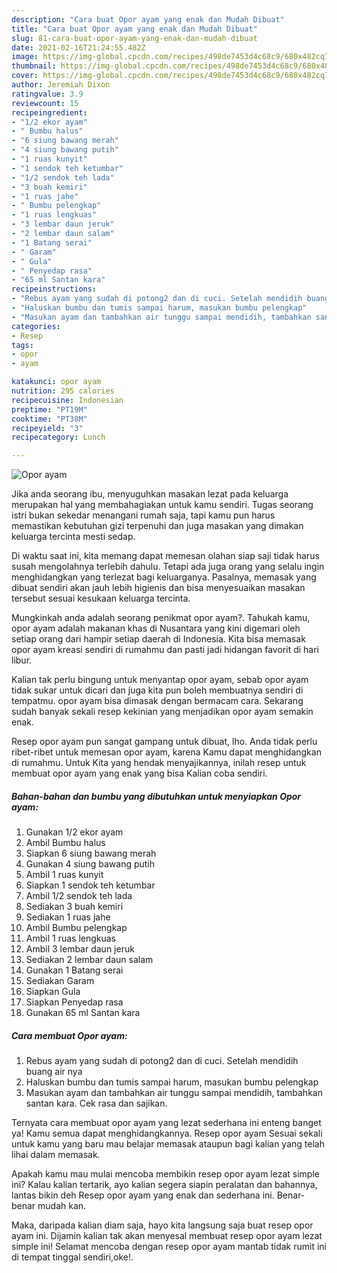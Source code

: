 ```yaml
---
description: "Cara buat Opor ayam yang enak dan Mudah Dibuat"
title: "Cara buat Opor ayam yang enak dan Mudah Dibuat"
slug: 81-cara-buat-opor-ayam-yang-enak-dan-mudah-dibuat
date: 2021-02-16T21:24:55.482Z
image: https://img-global.cpcdn.com/recipes/498de7453d4c68c9/680x482cq70/opor-ayam-foto-resep-utama.jpg
thumbnail: https://img-global.cpcdn.com/recipes/498de7453d4c68c9/680x482cq70/opor-ayam-foto-resep-utama.jpg
cover: https://img-global.cpcdn.com/recipes/498de7453d4c68c9/680x482cq70/opor-ayam-foto-resep-utama.jpg
author: Jeremiah Dixon
ratingvalue: 3.9
reviewcount: 15
recipeingredient:
- "1/2 ekor ayam"
- " Bumbu halus"
- "6 siung bawang merah"
- "4 siung bawang putih"
- "1 ruas kunyit"
- "1 sendok teh ketumbar"
- "1/2 sendok teh lada"
- "3 buah kemiri"
- "1 ruas jahe"
- " Bumbu pelengkap"
- "1 ruas lengkuas"
- "3 lembar daun jeruk"
- "2 lembar daun salam"
- "1 Batang serai"
- " Garam"
- " Gula"
- " Penyedap rasa"
- "65 ml Santan kara"
recipeinstructions:
- "Rebus ayam yang sudah di potong2 dan di cuci. Setelah mendidih buang air nya"
- "Haluskan bumbu dan tumis sampai harum, masukan bumbu pelengkap"
- "Masukan ayam dan tambahkan air tunggu sampai mendidih, tambahkan santan kara. Cek rasa dan sajikan."
categories:
- Resep
tags:
- opor
- ayam

katakunci: opor ayam 
nutrition: 295 calories
recipecuisine: Indonesian
preptime: "PT19M"
cooktime: "PT38M"
recipeyield: "3"
recipecategory: Lunch

---
```



![Opor ayam](https://img-global.cpcdn.com/recipes/498de7453d4c68c9/680x482cq70/opor-ayam-foto-resep-utama.jpg)

Jika anda seorang ibu, menyuguhkan masakan lezat pada keluarga merupakan hal yang membahagiakan untuk kamu sendiri. Tugas seorang istri bukan sekedar menangani rumah saja, tapi kamu pun harus memastikan kebutuhan gizi terpenuhi dan juga masakan yang dimakan keluarga tercinta mesti sedap.

Di waktu  saat ini, kita memang dapat memesan olahan siap saji tidak harus susah mengolahnya terlebih dahulu. Tetapi ada juga orang yang selalu ingin menghidangkan yang terlezat bagi keluarganya. Pasalnya, memasak yang dibuat sendiri akan jauh lebih higienis dan bisa menyesuaikan masakan tersebut sesuai kesukaan keluarga tercinta. 



Mungkinkah anda adalah seorang penikmat opor ayam?. Tahukah kamu, opor ayam adalah makanan khas di Nusantara yang kini digemari oleh setiap orang dari hampir setiap daerah di Indonesia. Kita bisa memasak opor ayam kreasi sendiri di rumahmu dan pasti jadi hidangan favorit di hari libur.

Kalian tak perlu bingung untuk menyantap opor ayam, sebab opor ayam tidak sukar untuk dicari dan juga kita pun boleh membuatnya sendiri di tempatmu. opor ayam bisa dimasak dengan bermacam cara. Sekarang sudah banyak sekali resep kekinian yang menjadikan opor ayam semakin enak.

Resep opor ayam pun sangat gampang untuk dibuat, lho. Anda tidak perlu ribet-ribet untuk memesan opor ayam, karena Kamu dapat menghidangkan di rumahmu. Untuk Kita yang hendak menyajikannya, inilah resep untuk membuat opor ayam yang enak yang bisa Kalian coba sendiri.

<!--inarticleads1-->

##### Bahan-bahan dan bumbu yang dibutuhkan untuk menyiapkan Opor ayam:

1. Gunakan 1/2 ekor ayam
1. Ambil  Bumbu halus
1. Siapkan 6 siung bawang merah
1. Gunakan 4 siung bawang putih
1. Ambil 1 ruas kunyit
1. Siapkan 1 sendok teh ketumbar
1. Ambil 1/2 sendok teh lada
1. Sediakan 3 buah kemiri
1. Sediakan 1 ruas jahe
1. Ambil  Bumbu pelengkap
1. Ambil 1 ruas lengkuas
1. Ambil 3 lembar daun jeruk
1. Sediakan 2 lembar daun salam
1. Gunakan 1 Batang serai
1. Sediakan  Garam
1. Siapkan  Gula
1. Siapkan  Penyedap rasa
1. Gunakan 65 ml Santan kara




<!--inarticleads2-->

##### Cara membuat Opor ayam:

1. Rebus ayam yang sudah di potong2 dan di cuci. Setelah mendidih buang air nya
1. Haluskan bumbu dan tumis sampai harum, masukan bumbu pelengkap
1. Masukan ayam dan tambahkan air tunggu sampai mendidih, tambahkan santan kara. Cek rasa dan sajikan.




Ternyata cara membuat opor ayam yang lezat sederhana ini enteng banget ya! Kamu semua dapat menghidangkannya. Resep opor ayam Sesuai sekali untuk kamu yang baru mau belajar memasak ataupun bagi kalian yang telah lihai dalam memasak.

Apakah kamu mau mulai mencoba membikin resep opor ayam lezat simple ini? Kalau kalian tertarik, ayo kalian segera siapin peralatan dan bahannya, lantas bikin deh Resep opor ayam yang enak dan sederhana ini. Benar-benar mudah kan. 

Maka, daripada kalian diam saja, hayo kita langsung saja buat resep opor ayam ini. Dijamin kalian tak akan menyesal membuat resep opor ayam lezat simple ini! Selamat mencoba dengan resep opor ayam mantab tidak rumit ini di tempat tinggal sendiri,oke!.

